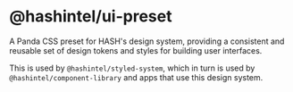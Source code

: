 # @hashintel/ui-preset

A Panda CSS preset for HASH's design system, providing a consistent and reusable set of design tokens and styles for building user interfaces.

This is used by `@hashintel/styled-system`, which in turn is used by `@hashintel/component-library` and apps that use this design system.
